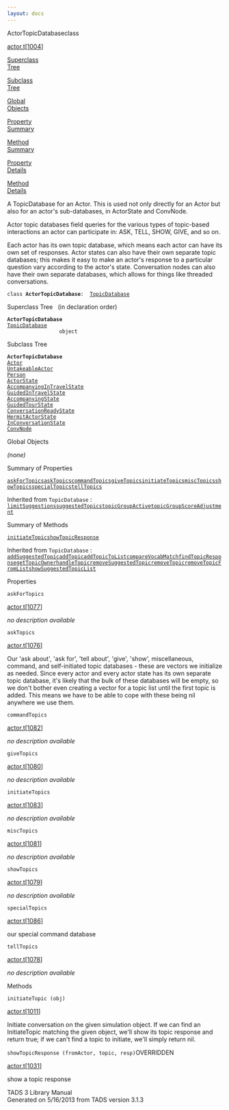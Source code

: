 ```yaml
---
layout: docs
---
```

<span class="title">ActorTopicDatabase</span><span class="type">class</span>

[actor.t](../file/actor.t.html)\[[1004](../source/actor.t.html#1004)\]

[Superclass  
Tree](#_SuperClassTree_)

[Subclass  
Tree](#_SubClassTree_)

[Global  
Objects](#_ObjectSummary_)

[Property  
Summary](#_PropSummary_)

[Method  
Summary](#_MethodSummary_)

[Property  
Details](#_Properties_)

[Method  
Details](#_Methods_)



A TopicDatabase for an Actor. This is used not only directly for an
Actor but also for an actor's sub-databases, in ActorState and ConvNode.

Actor topic databases field queries for the various types of topic-based
interactions an actor can participate in: ASK, TELL, SHOW, GIVE, and so
on.

Each actor has its own topic database, which means each actor can have
its own set of responses. Actor states can also have their own separate
topic databases; this makes it easy to make an actor's response to a
particular question vary according to the actor's state. Conversation
nodes can also have their own separate databases, which allows for
things like threaded conversations.

`class `**`ActorTopicDatabase`**` :   `[`TopicDatabase`](../object/TopicDatabase.html)



<span id="_SuperClassTree_"></span>



<span class="hdln">Superclass Tree</span>   (in declaration order)



**`ActorTopicDatabase`**  
[`TopicDatabase`](../object/TopicDatabase.html)  
`                 object`  
<span id="_SubClassTree_"></span>



<span class="hdln">Subclass Tree</span>  



**`ActorTopicDatabase`**  
[`Actor`](../object/Actor.html)  
[`UntakeableActor`](../object/UntakeableActor.html)  
[`Person`](../object/Person.html)  
[`ActorState`](../object/ActorState.html)  
[`AccompanyingInTravelState`](../object/AccompanyingInTravelState.html)  
[`GuidedInTravelState`](../object/GuidedInTravelState.html)  
[`AccompanyingState`](../object/AccompanyingState.html)  
[`GuidedTourState`](../object/GuidedTourState.html)  
[`ConversationReadyState`](../object/ConversationReadyState.html)  
[`HermitActorState`](../object/HermitActorState.html)  
[`InConversationState`](../object/InConversationState.html)  
[`ConvNode`](../object/ConvNode.html)  
<span id="_ObjectSummary_"></span>



<span class="hdln">Global Objects</span>  



*(none)* <span id="_PropSummary_"></span>



<span class="hdln">Summary of Properties</span>  



[`askForTopics`](#askForTopics)[`askTopics`](#askTopics)[`commandTopics`](#commandTopics)[`giveTopics`](#giveTopics)[`initiateTopics`](#initiateTopics)[`miscTopics`](#miscTopics)[`showTopics`](#showTopics)[`specialTopics`](#specialTopics)[`tellTopics`](#tellTopics)

Inherited from `TopicDatabase` :  
[`limitSuggestions`](../object/TopicDatabase.html#limitSuggestions)[`suggestedTopics`](../object/TopicDatabase.html#suggestedTopics)[`topicGroupActive`](../object/TopicDatabase.html#topicGroupActive)[`topicGroupScoreAdjustment`](../object/TopicDatabase.html#topicGroupScoreAdjustment)

<span id="_MethodSummary_"></span>



<span class="hdln">Summary of Methods</span>  



[`initiateTopic`](#initiateTopic)[`showTopicResponse`](#showTopicResponse)

Inherited from `TopicDatabase` :  
[`addSuggestedTopic`](../object/TopicDatabase.html#addSuggestedTopic)[`addTopic`](../object/TopicDatabase.html#addTopic)[`addTopicToList`](../object/TopicDatabase.html#addTopicToList)[`compareVocabMatch`](../object/TopicDatabase.html#compareVocabMatch)[`findTopicResponse`](../object/TopicDatabase.html#findTopicResponse)[`getTopicOwner`](../object/TopicDatabase.html#getTopicOwner)[`handleTopic`](../object/TopicDatabase.html#handleTopic)[`removeSuggestedTopic`](../object/TopicDatabase.html#removeSuggestedTopic)[`removeTopic`](../object/TopicDatabase.html#removeTopic)[`removeTopicFromList`](../object/TopicDatabase.html#removeTopicFromList)[`showSuggestedTopicList`](../object/TopicDatabase.html#showSuggestedTopicList)

<span id="_Properties_"></span>



<span class="hdln">Properties</span>  



<span id="askForTopics"></span>

`askForTopics`

[actor.t](../file/actor.t.html)\[[1077](../source/actor.t.html#1077)\]



*no description available*



<span id="askTopics"></span>

`askTopics`

[actor.t](../file/actor.t.html)\[[1076](../source/actor.t.html#1076)\]



Our 'ask about', 'ask for', 'tell about', 'give', 'show', miscellaneous,
command, and self-initiated topic databases - these are vectors we
initialize as needed. Since every actor and every actor state has its
own separate topic database, it's likely that the bulk of these
databases will be empty, so we don't bother even creating a vector for a
topic list until the first topic is added. This means we have to be able
to cope with these being nil anywhere we use them.



<span id="commandTopics"></span>

`commandTopics`

[actor.t](../file/actor.t.html)\[[1082](../source/actor.t.html#1082)\]



*no description available*



<span id="giveTopics"></span>

`giveTopics`

[actor.t](../file/actor.t.html)\[[1080](../source/actor.t.html#1080)\]



*no description available*



<span id="initiateTopics"></span>

`initiateTopics`

[actor.t](../file/actor.t.html)\[[1083](../source/actor.t.html#1083)\]



*no description available*



<span id="miscTopics"></span>

`miscTopics`

[actor.t](../file/actor.t.html)\[[1081](../source/actor.t.html#1081)\]



*no description available*



<span id="showTopics"></span>

`showTopics`

[actor.t](../file/actor.t.html)\[[1079](../source/actor.t.html#1079)\]



*no description available*



<span id="specialTopics"></span>

`specialTopics`

[actor.t](../file/actor.t.html)\[[1086](../source/actor.t.html#1086)\]



our special command database



<span id="tellTopics"></span>

`tellTopics`

[actor.t](../file/actor.t.html)\[[1078](../source/actor.t.html#1078)\]



*no description available*



<span id="_Methods_"></span>



<span class="hdln">Methods</span>  



<span id="initiateTopic"></span>

`initiateTopic (obj)`

[actor.t](../file/actor.t.html)\[[1011](../source/actor.t.html#1011)\]



Initiate conversation on the given simulation object. If we can find an
InitiateTopic matching the given object, we'll show its topic response
and return true; if we can't find a topic to initiate, we'll simply
return nil.



<span id="showTopicResponse"></span>

`showTopicResponse (fromActor, topic, resp)`<span class="rem">OVERRIDDEN</span>

[actor.t](../file/actor.t.html)\[[1031](../source/actor.t.html#1031)\]



show a topic response





TADS 3 Library Manual  
Generated on 5/16/2013 from TADS version 3.1.3


